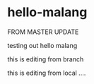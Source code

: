 # hello-malang
FROM MASTER UPDATE

testing out hello malang

this is editing from branch

this is editing from local ....